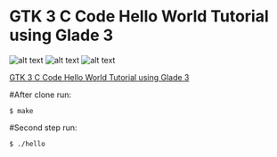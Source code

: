 # GTK 3 C Code Hello World Tutorial using Glade 3
![alt text](https://upload.wikimedia.org/wikipedia/commons/5/59/Glade_3_logo.svg "Logo Glade")
![alt text](https://2.bp.blogspot.com/-8Eol5XAWUFs/WZCGhvNx2nI/AAAAAAAAA2o/NrN5ELBo72cqEUmqZWpr6gUGMJVgZ_7uwCLcBGAs/s1600/C%2Blogo%2Bsmall.png "Logo C development")
![alt text](http://www.linuxeden.com/upimg/allimg/100613/0T3493T4-0.png "Logo GTK+3 Library")

[GTK 3 C Code Hello World Tutorial using Glade 3](https://prognotes.net/2016/03/gtk-3-c-code-hello-world-tutorial-using-glade-3/)



#After clone run:
```
$ make
```

#Second step run:
```
$ ./hello
```
